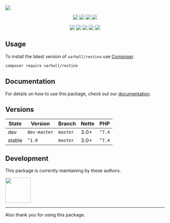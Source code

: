 ![](https://heatbadger.now.sh/github/readme/varhall/restino/)

<p align=center>
  <a href="https://github.com/varhall/restino/actions"><img src="https://badgen.net/github/checks/varhall/restino/master"></a>
  <a href="https://coveralls.io/r/varhall/restino"><img src="https://badgen.net/coveralls/c/github/varhall/restino"></a>
  <a href="https://packagist.org/packages/varhall/restino"><img src="https://badgen.net/packagist/dm/varhall/restino"></a>
  <a href="https://packagist.org/packages/varhall/restino"><img src="https://badgen.net/packagist/v/varhall/restino"></a>
</p>
<p align=center>
  <a href="https://packagist.org/packages/varhall/restino"><img src="https://badgen.net/packagist/php/varhall/restino"></a>
  <a href="https://github.com/varhall/restino"><img src="https://badgen.net/github/license/varhall/restino"></a>
  <a href="https://bit.ly/ctteg"><img src="https://badgen.net/badge/support/gitter/cyan"></a>
  <a href="https://bit.ly/cttfo"><img src="https://badgen.net/badge/support/forum/yellow"></a>
  <a href="https://contributte.org/partners.html"><img src="https://badgen.net/badge/sponsor/donations/F96854"></a>
</p>

<!--
<p align=center>
Website 🚀 <a href="https://contributte.org">contributte.org</a> | Contact 👨🏻‍💻 <a href="https://f3l1x.io">f3l1x.io</a> | Twitter 🐦 <a href="https://twitter.com/contributte">@contributte</a>
</p>
-->

## Usage

To install the latest version of `varhall/restino` use [Composer](https://getcomposer.org).

```bash
composer require varhall/restino
```

## Documentation

For details on how to use this package, check out our [documentation](.docs).

## Versions

| State       | Version       | Branch   | Nette | PHP     |
|-------------|---------------|----------|-------|---------|
| dev         | `dev-master`  | `master` | 3.0+  | `^7.4`  |
| stable      | `^1.0`        | `master` | 3.0+  | `^7.4`  |

## Development

This package is currently maintaining by these authors.

<a href="https://github.com/varhall">
  <img width="80" height="80" src="https://avatars.githubusercontent.com/u/165651?v=4">
</a>

-----

Also thank you for using this package.